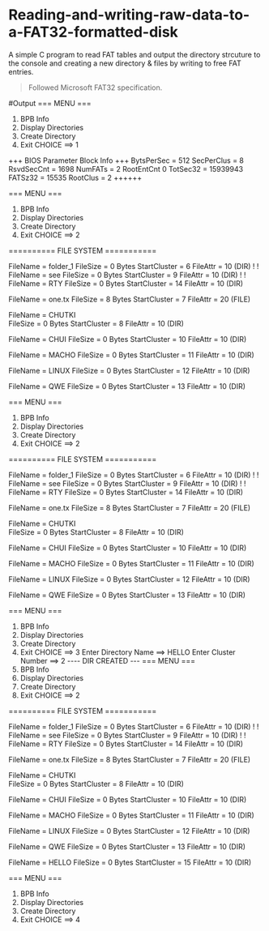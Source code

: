 # Reading-and-writing-raw-data-to-a-FAT32-formatted-disk
A simple C program to read FAT tables and output the directory strcuture to the console and creating a new directory & files by writing to free FAT entries.
> Followed Microsoft FAT32 specification.

#Output
===  MENU ===
1. BPB Info
2. Display Directories
3. Create Directory
4. Exit
CHOICE ==> 1

+++  BIOS Parameter Block Info +++
BytsPerSec = 512
SecPerClus = 8
RsvdSecCnt = 1698
NumFATs = 2
RootEntCnt 0
TotSec32 = 15939943
FATSz32 = 15535
RootClus = 2
++++++


===  MENU ===
1. BPB Info
2. Display Directories
3. Create Directory
4. Exit
CHOICE ==> 2

==========  FILE SYSTEM ===========

FileName = folder_1
FileSize = 0 Bytes
StartCluster = 6
FileAttr = 10 (DIR)
	!
	!
	FileName = see
	FileSize = 0 Bytes
	StartCluster = 9
	FileAttr = 10 (DIR)
		!
		!
		FileName = RTY
		FileSize = 0 Bytes
		StartCluster = 14
		FileAttr = 10 (DIR)



FileName = one.tx
FileSize = 8 Bytes
StartCluster = 7
FileAttr = 20 (FILE)

FileName = CHUTKI     
FileSize = 0 Bytes
StartCluster = 8
FileAttr = 10 (DIR)

FileName = CHUI
FileSize = 0 Bytes
StartCluster = 10
FileAttr = 10 (DIR)

FileName = MACHO
FileSize = 0 Bytes
StartCluster = 11
FileAttr = 10 (DIR)

FileName = LINUX
FileSize = 0 Bytes
StartCluster = 12
FileAttr = 10 (DIR)

FileName = QWE
FileSize = 0 Bytes
StartCluster = 13
FileAttr = 10 (DIR)

===  MENU ===
1. BPB Info
2. Display Directories
3. Create Directory
4. Exit
CHOICE ==> 2

==========  FILE SYSTEM ===========

FileName = folder_1
FileSize = 0 Bytes
StartCluster = 6
FileAttr = 10 (DIR)
	!
	!
	FileName = see
	FileSize = 0 Bytes
	StartCluster = 9
	FileAttr = 10 (DIR)
		!
		!
		FileName = RTY
		FileSize = 0 Bytes
		StartCluster = 14
		FileAttr = 10 (DIR)



FileName = one.tx
FileSize = 8 Bytes
StartCluster = 7
FileAttr = 20 (FILE)

FileName = CHUTKI     
FileSize = 0 Bytes
StartCluster = 8
FileAttr = 10 (DIR)

FileName = CHUI
FileSize = 0 Bytes
StartCluster = 10
FileAttr = 10 (DIR)

FileName = MACHO
FileSize = 0 Bytes
StartCluster = 11
FileAttr = 10 (DIR)

FileName = LINUX
FileSize = 0 Bytes
StartCluster = 12
FileAttr = 10 (DIR)

FileName = QWE
FileSize = 0 Bytes
StartCluster = 13
FileAttr = 10 (DIR)

===  MENU ===
1. BPB Info
2. Display Directories
3. Create Directory
4. Exit
CHOICE ==> 3
Enter Directory Name ==> HELLO
Enter Cluster Number ==> 2
---- DIR CREATED ---
===  MENU ===
1. BPB Info
2. Display Directories
3. Create Directory
4. Exit
CHOICE ==> 2

==========  FILE SYSTEM ===========

FileName = folder_1
FileSize = 0 Bytes
StartCluster = 6
FileAttr = 10 (DIR)
	!
	!
	FileName = see
	FileSize = 0 Bytes
	StartCluster = 9
	FileAttr = 10 (DIR)
		!
		!
		FileName = RTY
		FileSize = 0 Bytes
		StartCluster = 14
		FileAttr = 10 (DIR)



FileName = one.tx
FileSize = 8 Bytes
StartCluster = 7
FileAttr = 20 (FILE)

FileName = CHUTKI     
FileSize = 0 Bytes
StartCluster = 8
FileAttr = 10 (DIR)

FileName = CHUI
FileSize = 0 Bytes
StartCluster = 10
FileAttr = 10 (DIR)

FileName = MACHO
FileSize = 0 Bytes
StartCluster = 11
FileAttr = 10 (DIR)

FileName = LINUX
FileSize = 0 Bytes
StartCluster = 12
FileAttr = 10 (DIR)

FileName = QWE
FileSize = 0 Bytes
StartCluster = 13
FileAttr = 10 (DIR)

FileName = HELLO
FileSize = 0 Bytes
StartCluster = 15
FileAttr = 10 (DIR)

===  MENU ===
1. BPB Info
2. Display Directories
3. Create Directory
4. Exit
CHOICE ==> 4
